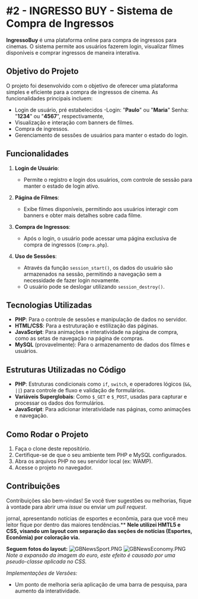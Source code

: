 # #2 - INGRESSO BUY - Sistema de Compra de Ingressos
**IngressoBuy** é uma plataforma online para compra de ingressos para cinemas. O sistema permite aos usuários fazerem login, visualizar filmes disponíveis e comprar ingressos de maneira interativa.

## Objetivo do Projeto
O projeto foi desenvolvido com o objetivo de oferecer uma plataforma simples e eficiente para a compra de ingressos de cinema. As funcionalidades principais incluem:
- Login de usuário, pré estabelecidos -Login: "**Paulo**" ou "**Maria**"
  Senha: "**1234**" ou "**4567**", respectivamente,
- Visualização e interação com banners de filmes.
- Compra de ingressos.
- Gerenciamento de sessões de usuários para manter o estado do login.

## Funcionalidades
1. **Login de Usuário**:
   - Permite o registro e login dos usuários, com controle de sessão para manter o estado de login ativo.
   
2. **Página de Filmes**:
   - Exibe filmes disponíveis, permitindo aos usuários interagir com banners e obter mais detalhes sobre cada filme.

3. **Compra de Ingressos**:
   - Após o login, o usuário pode acessar uma página exclusiva de compra de ingressos (`Compra.php`).

4. **Uso de Sessões**:
   - Através da função `session_start()`, os dados do usuário são armazenados na sessão, permitindo a navegação sem a necessidade de fazer login novamente.
   - O usuário pode se deslogar utilizando `session_destroy()`.

## Tecnologias Utilizadas
- **PHP**: Para o controle de sessões e manipulação de dados no servidor.
- **HTML/CSS**: Para a estruturação e estilização das páginas.
- **JavaScript**: Para animações e interatividade na página de compra, como as setas de navegação na página de compras.
- **MySQL** (provavelmente): Para o armazenamento de dados dos filmes e usuários.

## Estruturas Utilizadas no Código
- **PHP**: Estruturas condicionais como `if`, `switch`, e operadores lógicos (`&&`, `||`) para controle de fluxo e validação de formulários.
- **Variáveis Superglobais**: Como `$_GET` e `$_POST`, usadas para capturar e processar os dados dos formulários.
- **JavaScript**: Para adicionar interatividade nas páginas, como animações e navegação.

## Como Rodar o Projeto
1. Faça o clone deste repositório.
2. Certifique-se de que o seu ambiente tem PHP e MySQL configurados.
3. Abra os arquivos PHP no seu servidor local (ex: WAMP).
4. Acesse o projeto no navegador.

## Contribuições
Contribuições são bem-vindas! Se você tiver sugestões ou melhorias, fique à vontade para abrir uma *issue* ou enviar um *pull request*.















jornal, apresentando notícias de esportes e econômia, para que você meu leitor fique por dentro das maiores tendências.**
**Nele utilizei HMTL5 e CSS, visando um layout com separação das seções de notícias (Esportes, Econômia) por coloração via.**
  
**Seguem fotos do layout:**
![GBNewsSport.PNG](https://github.com/user-attachments/assets/094e6103-3fd1-40e7-8b11-f645f8b6e66f)
![GBNewsEconomy.PNG](https://github.com/user-attachments/assets/66221676-d371-4dc0-a486-1eb9efa9e3db)
*Note a expansão da imagem do euro, este efeito é causado por uma pseudo-classe aplicada no CSS.*

*Implementações de Versões:*
  * Um ponto de melhoria seria aplicação de uma barra de pesquisa, para aumento da interatividade.



